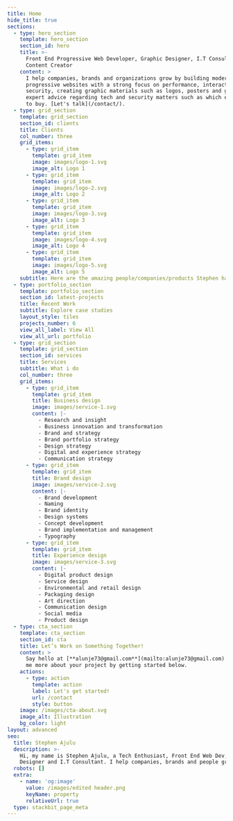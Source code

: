 ```yaml
---
title: Home
hide_title: true
sections:
  - type: hero_section
    template: hero_section
    section_id: hero
    title: >-
      Front End Progressive Web Developer, Graphic Designer, I.T Consultant and
      Content Creator
    content: >
      I help companies, brands and organizations grow by building modern and
      progressive websites with a strong focus on performance, interactivity and
      security, creating graphic materials such as logos, posters and giving
      expert advice regarding tech and security matters such as which equipment
      to buy. [Let's talk](/contact/).
  - type: grid_section
    template: grid_section
    section_id: clients
    title: Clients
    col_number: three
    grid_items:
      - type: grid_item
        template: grid_item
        image: images/logo-1.svg
        image_alt: Logo 1
      - type: grid_item
        template: grid_item
        image: images/logo-2.svg
        image_alt: Logo 2
      - type: grid_item
        template: grid_item
        image: images/logo-3.svg
        image_alt: Logo 3
      - type: grid_item
        template: grid_item
        image: images/logo-4.svg
        image_alt: Logo 4
      - type: grid_item
        template: grid_item
        image: images/logo-5.svg
        image_alt: Logo 5
    subtitle: Here are the amazing people/companies/products Stephen has worked with/on
  - type: portfolio_section
    template: portfolio_section
    section_id: latest-projects
    title: Recent Work
    subtitle: Explore case studies
    layout_style: tiles
    projects_number: 6
    view_all_label: View All
    view_all_url: portfolio
  - type: grid_section
    template: grid_section
    section_id: services
    title: Services
    subtitle: What i do
    col_number: three
    grid_items:
      - type: grid_item
        template: grid_item
        title: Business design
        image: images/service-1.svg
        content: |-
          - Research and insight
          - Business innovation and transformation
          - Brand and strategy
          - Brand portfolio strategy
          - Design strategy
          - Digital and experience strategy
          - Communication strategy
      - type: grid_item
        template: grid_item
        title: Brand design
        image: images/service-2.svg
        content: |-
          - Brand development
          - Naming
          - Brand identity
          - Design systems
          - Concept development
          - Brand implementation and management
          - Typography
      - type: grid_item
        template: grid_item
        title: Experience design
        image: images/service-3.svg
        content: |-
          - Digital product design
          - Service design
          - Environmental and retail design
          - Packaging design
          - Art direction
          - Communication design
          - Social media
          - Product design
  - type: cta_section
    template: cta_section
    section_id: cta
    title: Let’s Work on Something Together!
    content: >
      Say hello at [**alunje73@gmail.com**](mailto:alunje73@gmail.com) or tell
      me more about your project by getting started below.
    actions:
      - type: action
        template: action
        label: Let's get started!
        url: /contact
        style: button
    image: /images/cta-about.svg
    image_alt: Illustration
    bg_color: light
layout: advanced
seo:
  title: Stephen Ajulu
  description: >-
    Hi, my name is Stephen Ajulu, a Tech Enthusiast, Front End Web Dev, Graphic
    Designer and I.T Consultant. I help companies, brands and people grow!
  robots: []
  extra:
    - name: 'og:image'
      value: /images/edited header.png
      keyName: property
      relativeUrl: true
  type: stackbit_page_meta
---
```

